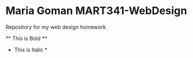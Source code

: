# Maria Goman MART341-WebDesign
Repository for my web design homework

** This is Bold **
* This is Italic *

